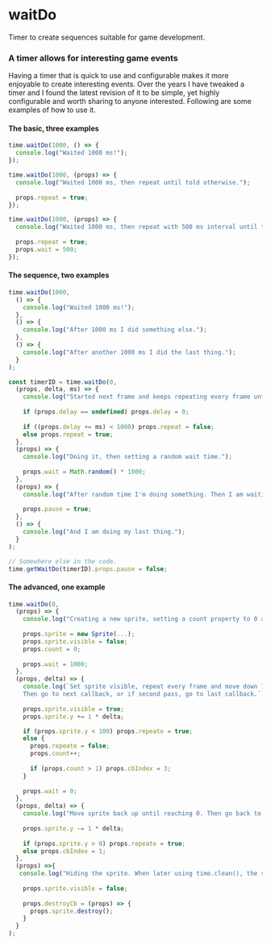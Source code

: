 # waitDo
Timer to create sequences suitable for game development.

### A timer allows for interesting game events
Having a timer that is quick to use and configurable makes it more enjoyable to create interesting events. Over the years I have tweaked a timer and I found the latest revision of it to be simple, yet highly configurable and worth sharing to anyone interested. Following are some examples of how to use it.

#### The basic, three examples
```typescript
time.waitDo(1000, () => {
  console.log("Waited 1000 ms!");
});
```
```typescript
time.waitDo(1000, (props) => {
  console.log("Waited 1000 ms, then repeat until told otherwise.");
  
  props.repeat = true;
});
```
```typescript
time.waitDo(1000, (props) => {
  console.log("Waited 1000 ms, then repeat with 500 ms interval until told otherwise.");
  
  props.repeat = true;
  props.wait = 500;
});
```

#### The sequence, two examples
```typescript
time.waitDo(1000, 
  () => {
    console.log("Waited 1000 ms!");
  },
  () => {
    console.log("After 1000 ms I did something else.");
  },
  () => {
    console.log("After another 1000 ms I did the last thing.");
  }
);
```
```typescript
const timerID = time.waitDo(0, 
  (props, delta, ms) => {
    console.log("Started next frame and keeps repeating every frame until delay is 1000 ms.");
    
    if (props.delay == undefined) props.delay = 0;
    
    if ((props.delay += ms) < 1000) props.repeat = false;
    else props.repeat = true;
  },
  (props) => {
    console.log("Doing it, then setting a random wait time.");
    
    props.wait = Math.random() * 1000;
  },
  (props) => {
    console.log("After random time I'm doing something. Then I am waiting on something somewhere else in the code.");
    
    props.pause = true;
  },
  () => {
    console.log("And I am doing my last thing.");
  }
);

// Somewhere else in the code.
time.getWaitDo(timerID).props.pause = false;
```

#### The advanced, one example
```typescript
time.waitDo(0, 
  (props) => {
    console.log("Creating a new sprite, setting a count property to 0 and waiting 1000 ms.");
    
    props.sprite = new Sprite(...);
    props.sprite.visible = false;
    props.count = 0;
    
    props.wait = 1000;
  },
  (props, delta) => {
    console.log(`Set sprite visible, repeat every frame and move down 1 * delta until at 100.\n
    Then go to next callback, or if second pass, go to last callback.`);
      
    props.sprite.visible = true;
    props.sprite.y += 1 * delta;

    if (props.sprite.y < 100) props.repeate = true;
    else {
      props.repeate = false;
      props.count++;
      
      if (props.count > 1) props.cbIndex = 3; 
    }
    
    props.wait = 0;
  },
  (props, delta) => {
    console.log("Move sprite back up until reaching 0. Then go back to the previous callback.");
   
    props.sprite.y -= 1 * delta;
    
    if (props.sprite.y > 0) props.repeate = true;
    else props.cbIndex = 1; 
  },
  (props) =>{
   console.log("Hiding the sprite. When later using time.clean(), the sprite will be properly destroyed.");
   
    props.sprite.visible = false;
       
    props.destroyCb = (props) => {
      props.sprite.destroy();
    }
  }
);
```
